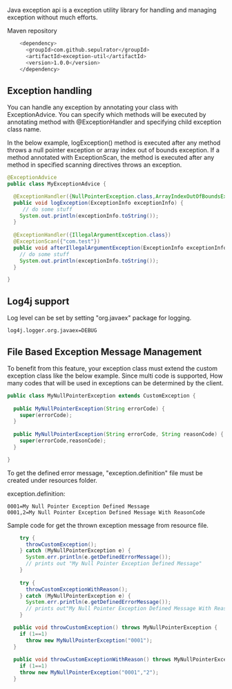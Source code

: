 Java exception api is a exception utility library for handling and managing exception without much efforts. 

Maven repository
```sh
    <dependency>
      <groupId>com.github.sepulrator</groupId>
      <artifactId>exception-util</artifactId>
      <version>1.0.0</version>
    </dependency>
```

## Exception handling
You can handle any exception by annotating your class with ExceptionAdvice. You can specify which methods will be executed by annotating method with @ExceptionHandler and specifying child exception class name. 

In the below example, logException() method is executed after any method throws a null pointer exception or array index out of bounds exception. 
If a method annotated with ExceptionScan, the method is executed after any method in specified scanning directives throws an exception.

```java
@ExceptionAdvice
public class MyExceptionAdvice {

  @ExceptionHandler({NullPointerException.class,ArrayIndexOutOfBoundsException.class})
  public void logException(ExceptionInfo exceptionInfo) {
     // do some stuff
    System.out.println(exceptionInfo.toString());
  }
  
  @ExceptionHandler({IllegalArgumentException.class})
  @ExceptionScan({"com.test"})
  public void afterIllegalArgumentException(ExceptionInfo exceptionInfo) {
    // do some stuff
    System.out.println(exceptionInfo.toString());
  }

}
```
## Log4j support
Log level can be set by setting "org.javaex" package for logging. 
```
log4j.logger.org.javaex=DEBUG
```

## File Based Exception Message Management
To benefit from this feature, your exception class must extend the custom exception class like the below example. 
Since multi code is supported, How many codes that will be used in exceptions can be determined by the client. 
```java
public class MyNullPointerException extends CustomException {
  
  public MyNullPointerException(String errorCode) {
    super(errorCode);
  }
  
  public MyNullPointerException(String errorCode, String reasonCode) {
    super(errorCode,reasonCode);
  }

}
```
To get the defined error message, "exception.definition" file must be created under resources folder. 

exception.definition:
```
0001=My Null Pointer Exception Defined Message
0001,2=My Null Pointer Exception Defined Message With ReasonCode
```

Sample code for get the thrown exception message from resource file.
```java
    try {
      throwCustomException();
    } catch (MyNullPointerException e) {
      System.err.println(e.getDefinedErrorMessage());
      // prints out "My Null Pointer Exception Defined Message"
    }
    
    try {
      throwCustomExceptionWithReason();
    } catch (MyNullPointerException e) {
      System.err.println(e.getDefinedErrorMessage());
      // prints out"My Null Pointer Exception Defined Message With ReasonCode"
    }

  public void throwCustomException() throws MyNullPointerException {
    if (1==1)
      throw new MyNullPointerException("0001");
  }
  
  public void throwCustomExceptionWithReason() throws MyNullPointerException {
    if (1==1)
    throw new MyNullPointerException("0001","2");
  }
  
```  
  
  
  



